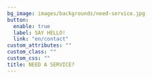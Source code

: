 ```yaml
---
bg_image: images/backgrounds/need-service.jpg
button:
  enable: true
  label: SAY HELLO!
  link: "en/contact"
custom_attributes: ""
custom_class: ""
custom_css: ""
title: NEED A SERVICE?
---
```

